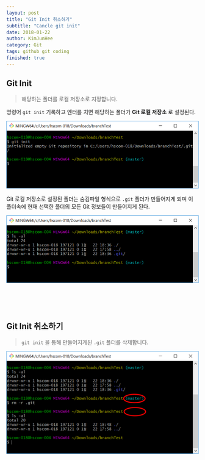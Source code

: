 ```yaml
---
layout: post
title: "Git Init 취소하기"
subtitle: "Cancle git init"
date: 2018-01-22
author: KimJunHee
category: Git
tags: github git coding
finished: true
---
```


## Git Init

> 해당하는 폴더를 로컬 저장소로 지정합니다.

명령어 ```git init``` 기록하고 엔터를 치면 해당하는 폴더가 **Git 로컬 저장소** 로 설정된다.

![Git](/img/git_init.png "git init")

Git 로컬 저장소로 설정된 폴더는 숨김파일 형식으로 ```.git``` 폴더가 만들어지게 되며 이 폴더속에 현재 선택한 폴더의 모든 Git 정보들이 만들어지게 된다.

![Git](/img/git_folder.png "git folder")


<br/><br/><br/>

## Git Init 취소하기

> ```git init``` 을 통해 만들어지게된 ```.git``` 폴더를 삭제합니다.

![Git](/img/git_cancle_init.png "cancle init")
